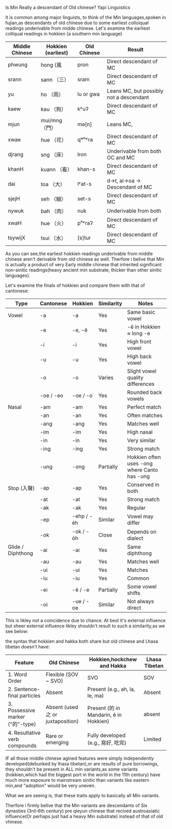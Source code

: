 Is Min Really a descendant of Old chinese? 
                              Yapi Linguistics

It is common among major linguists, to think of the Min languages,spoken in fujian,as descendants of old chinese due to some earliest 
colloiqual readings underivable from midde chinese. Let's examine the earliest colliqual readings in hokkien (a southern min language)

| Middle Chinese | Hokkien (earliest) | Old Chinese | Result                          |
|----------------|--------------------|-------------|----------------------------------|
| phwung         | hong  (風             | pron        | Direct descendant of MC          |
| srann          | sann （三）              | sram        | Direct descendant of MC          |
| yu             | ho   （雨）              | lu or gwa   | Leans MC, but possibly not a descendant |
| kaew           | kau  （狗）              | kˤuʔ        | Direct descendant of MC          |
| mjun           | mui/mng （門）               | mə[n]       | Leans MC,     |
| xwae           | hue （花）               | qʷʰˤra      | Direct descendant of MC          |
| djrang         | sng （床）               | lron        | Underivable from both OC and MC  |
| khanH          | kuann  （看）            | khan-s      | Direct descendant of MC          |
| dai            | toa  （大）              | lˤat-s      | d→t, ai→oa → Descendant of MC    |
| sjejH          | seh   （細）             | set-s       | Direct descendant of MC          |
| nywuk          | bah （肉）               | nuk         | Underivable from both            |
| xwaH           | hue  （火）              | pʰˤraʔ      | Direct descendant of MC          |
| tsywijX        | tsui  （水）             | [s]tur      | Direct descendant of MC          |


As you can see,the earliest hokkien readings underivable from middle chinese aren't derivable from old chinese as well.
Therfore i belive that Min is actually a product of very Early middle chinese that inherited significant non-sinitic readings(heavy ancient min substrate, thicker than other sinitic languages).

Let's examine the finals of hokkien and compare them with that of cantonese:


 | Type               | Cantonese | Hokkien       | Similarity | Notes                                             |
|--------------------|-----------|---------------|------------|---------------------------------------------------|
| Vowel              | -a        | -a            | Yes        | Same basic vowel                                  |
|                    | -e        | -e, -ê        | Yes        | -ê in Hokkien ≈ long -e                           |
|                    | -i        | -i            | Yes        | High front vowel                                  |
|                    | -u        | -u            | Yes        | High back vowel                                   |
|                    | -o        | -o            | Varies     | Slight vowel quality differences                  |
|                    | -oe / -eo | -oe / -o͘      | Yes        | Rounded back vowels                               |
| Nasal              | -am       | -am           | Yes        | Perfect match                                     |
|                    | -an       | -an           | Yes        | Often matches                                     |
|                    | -ang      | -ang          | Yes        | Matches well                                      |
|                    | -im       | -im           | Yes        | High nasal                                        |
|                    | -in       | -in           | Yes        | Very similar                                      |
|                    | -ing      | -ing          | Yes        | Strong match                                      |
|                    | -ung      | -ong          | Partially  | Hokkien often uses -ong where Canto has -ung      |
| Stop (入聲)         | -ap       | -ap           | Yes        | Conserved in both                                 |
|                    | -at       | -at           | Yes        | Strong match                                      |
|                    | -ak       | -ak           | Yes        | Regular                                           |
|                    | -ep       | -ehp / -e̍h    | Similar    | Vowel may differ                                  |
|                    | -ok       | -ok / -o̍h     | Close      | Depends on dialect                                |
| Glide / Diphthong  | -ai       | -ai           | Yes        | Same diphthong                                    |
|                    | -au       | -au           | Yes        | Matches well                                      |
|                    | -ui       | -ui           | Yes        | Matches                                           |
|                    | -iu       | -iu           | Yes        | Common                                            |
|                    | -ei       | -ê / -e        | Partially  | Some vowel shifts                                 |
|                    | -oi       | -ue / -oe      | Similar    | Not always direct                                 |


This is likley not a coincidence due to chance. At best it's external influence but sheer external influence likley shouldn't 
result to such a similarity,as we see below:


the syntax that hokkien and hakka both share but old chinese and Lhasa tibetan doesn't have:


| Feature                         | Old Chinese                      | Hokkien,hockchew and Hakka                  | Lhasa Tibetan |
| ------------------------------- | -------------------------------- | --------------------------------------- | -------- |
| 1. Word Order                   | Flexible (SOV \~ SVO)            | SVO                                     | SOV     |                                      |
| 2. Sentence-final particles     | Absent                           | Present (e.g., ah, la, le, ma)          | Absent  |                                     |
| 3. Possessive marker ("的"-type) | Absent (used 之 or juxtaposition) | Present (的 in Mandarin, ê in Hokkien)   | absent    |
| 4. Resultative verb compounds   | Rare or emerging                 | Fully developed (e.g., 寫好, 吃完)          |Limited   |

IF all those middle chinese agined features were simply independently developed(debunked by lhasa tibetan),or are results of pure borrowings, they shouldn't be present in ALL min variants,as some variants (hokkien,which had the biggest port in the world in the 11th century) have 
much more exposure to mainstream sinitic than variants like eastern min,and "adoption" would be very uneven.

What we are seeing is, that these traits apply to basically all Min variants.

Therfore i firmly belive that the Min variants are descendants of Six dynasties (3rd-6th century) pre qieyun chinese that recived austroasiatic influence(Or perhaps just had a heavy Min substrate) instead of that of old vhinese.
